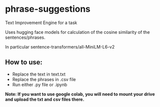 # phrase-suggestions
Text Improvement Engine for a task

Uses hugging face models for calculation of the cosine similarity of the sentences/phrases.

In particular sentence-transformers/all-MiniLM-L6-v2

## How to use:
* Replace the text in text.txt 
* Replace the phrases in .csv file
* Run either .py file or .ipynb

**Note: If you want to use google colab, you will need to mount your drive and upload the txt and csv files there.**
